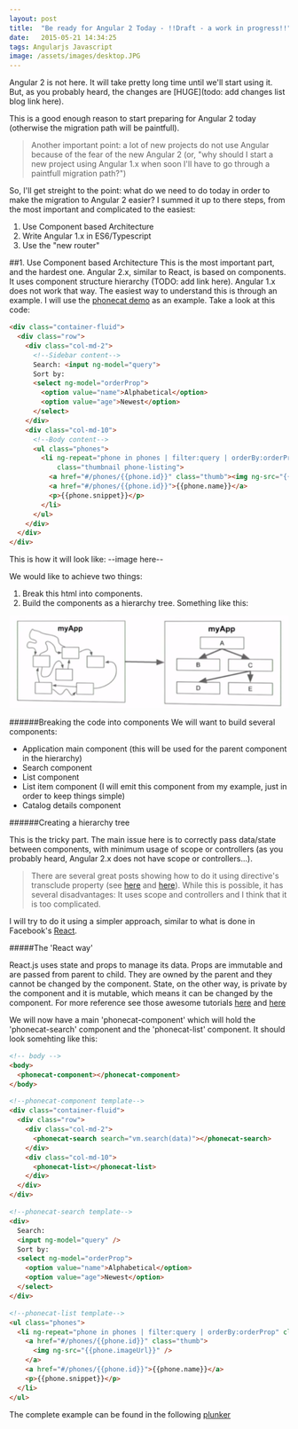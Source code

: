 ```yaml
---
layout: post
title:  "Be ready for Angular 2 Today - !!Draft - a work in progress!!"
date:   2015-05-21 14:34:25
tags: Angularjs Javascript
image: /assets/images/desktop.JPG
---
```


Angular 2 is not here. It will take pretty long time until we'll start using it. But, as you probably heard, the changes are [HUGE](todo: add changes list blog link here).

This is a good enough reason to start preparing for Angular 2 today (otherwise the migration path will be paintfull). 

>Another important point: a lot of new projects do not use Angular because of the fear of the new Angular 2 (or, "why should I start a new project using Angular 1.x when soon I'll have to go through a paintfull migration path?")

So, I'll get streight to the point: what do we need to do today in order to make the migration to Angular 2 easier? 
I summed it up to there steps, from the most important and complicated to the easiest:

1. Use Component based Architecture
2. Write Angular 1.x in ES6/Typescript
3. Use the "new router"

##1. Use Component based Architecture
This is the most important part, and the hardest one. 
Angular 2.x, similar to React, is based on components. It uses component structure hierarchy (TODO: add link here). Angular 1.x does not work that way. The easiest way to understand this is through an example. I will use the [phonecat demo](https://docs.angularjs.org/tutorial) as an example. Take a look at this code:

```html
<div class="container-fluid">
  <div class="row">
    <div class="col-md-2">
      <!--Sidebar content-->
      Search: <input ng-model="query">
      Sort by:
      <select ng-model="orderProp">
        <option value="name">Alphabetical</option>
        <option value="age">Newest</option>
      </select>
    </div>
    <div class="col-md-10">
      <!--Body content-->
      <ul class="phones">
        <li ng-repeat="phone in phones | filter:query | orderBy:orderProp"
            class="thumbnail phone-listing">
          <a href="#/phones/{{phone.id}}" class="thumb"><img ng-src="{{phone.imageUrl}}"></a>
          <a href="#/phones/{{phone.id}}">{{phone.name}}</a>
          <p>{{phone.snippet}}</p>
        </li>
      </ul>
    </div>
  </div>
</div>
```

This is how it will look like:
--image here--

We would like to achieve two things:

1. Break this html into components.
2. Build the components as a hierarchy tree. Something like this:

<p style="text-align:center;">
	<img src="/assets/article_images/2015-05-21-be-ready-for-angular2-today/app_structure.png" alt="">
</p>

######Breaking the code into components
We will want to build several components:

- Application main component (this will be used for the parent component in the hierarchy)
- Search component
- List component
- List item component (I will emit this component from my example, just in order to keep things simple)
- Catalog details component

######Creating a hierarchy tree

This is the tricky part. The main issue here is to correctly pass data/state between components, with minimum usage of scope or controllers (as you probably heard, Angular 2.x does not have scope or controllers...). 
>There are several great posts showing how to do it using directive's transclude property (see [here](https://www.airpair.com/angularjs/posts/creating-container-components-part-2-angular-1-directives) and [here](https://www.airpair.com/angularjs/posts/component-based-angularjs-directives)). While this is possible, it has several disadvantages: It uses scope and controllers and I think that it is too complicated. 

I will try to do it using a simpler approach, similar to what is done in Facebook's [React](https://facebook.github.io/react/).

#####The 'React way'

React.js uses state and props to manage its data. Props are immutable and are passed from parent to child. They are owned by the parent and they cannot be changed by the component. State, on the other way, is private by the component and it is mutable, which means it can be changed by the component. For more reference see those awesome tutorials [here](https://facebook.github.io/react/docs/thinking-in-react.html) and [here](https://facebook.github.io/react/docs/tutorial.html)

We will now have a main 'phonecat-component' which will hold the 'phonecat-search' component and the 'phonecat-list' component.
It should look somehting like this:

```html
<!-- body -->
<body>
  <phonecat-component></phonecat-component>
</body>
```

```html
<!--phonecat-component template-->
<div class="container-fluid">
  <div class="row">
    <div class="col-md-2">
      <phonecat-search search="vm.search(data)"></phonecat-search>
    </div>
    <div class="col-md-10">
      <phonecat-list></phonecat-list>    
    </div>
  </div>
</div>
```

```html
<!--phonecat-search template-->
<div>
  Search:
  <input ng-model="query" />
  Sort by:
  <select ng-model="orderProp">
    <option value="name">Alphabetical</option>
    <option value="age">Newest</option>
  </select>
</div>
```

```html
<!--phonecat-list template-->
<ul class="phones">
  <li ng-repeat="phone in phones | filter:query | orderBy:orderProp" class="thumbnail">
    <a href="#/phones/{{phone.id}}" class="thumb">
      <img ng-src="{{phone.imageUrl}}" />
    </a>
    <a href="#/phones/{{phone.id}}">{{phone.name}}</a>
    <p>{{phone.snippet}}</p>
  </li>
</ul>
```

The complete example can be found in the following [plunker](http://plnkr.co/edit/ApnNBZL3O4TyVMToTcZi?p=preview)

[jekyll]:      http://jekyllrb.com
[jekyll-gh]:   https://github.com/jekyll/jekyll
[jekyll-help]: https://github.com/jekyll/jekyll-help
